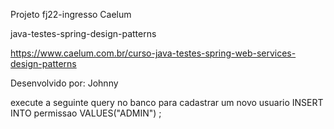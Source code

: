 Projeto fj22-ingresso Caelum 

java-testes-spring-design-patterns 

https://www.caelum.com.br/curso-java-testes-spring-web-services-design-patterns

Desenvolvido por: Johnny













execute a seguinte query no banco para cadastrar um novo usuario
INSERT INTO permissao VALUES("ADMIN") ;
